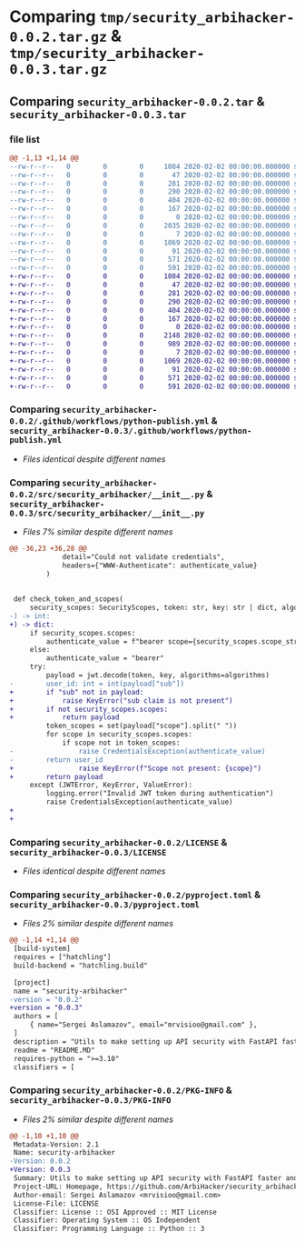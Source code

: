 # Comparing `tmp/security_arbihacker-0.0.2.tar.gz` & `tmp/security_arbihacker-0.0.3.tar.gz`

## Comparing `security_arbihacker-0.0.2.tar` & `security_arbihacker-0.0.3.tar`

### file list

```diff
@@ -1,13 +1,14 @@
--rw-r--r--   0        0        0     1084 2020-02-02 00:00:00.000000 security_arbihacker-0.0.2/.github/workflows/python-publish.yml
--rw-r--r--   0        0        0       47 2020-02-02 00:00:00.000000 security_arbihacker-0.0.2/.idea/.gitignore
--rw-r--r--   0        0        0      281 2020-02-02 00:00:00.000000 security_arbihacker-0.0.2/.idea/misc.xml
--rw-r--r--   0        0        0      290 2020-02-02 00:00:00.000000 security_arbihacker-0.0.2/.idea/modules.xml
--rw-r--r--   0        0        0      404 2020-02-02 00:00:00.000000 security_arbihacker-0.0.2/.idea/security_arbihacker.iml
--rw-r--r--   0        0        0      167 2020-02-02 00:00:00.000000 security_arbihacker-0.0.2/.idea/vcs.xml
--rw-r--r--   0        0        0        0 2020-02-02 00:00:00.000000 security_arbihacker-0.0.2/src/__init__.py
--rw-r--r--   0        0        0     2035 2020-02-02 00:00:00.000000 security_arbihacker-0.0.2/src/security_arbihacker/__init__.py
--rw-r--r--   0        0        0        7 2020-02-02 00:00:00.000000 security_arbihacker-0.0.2/.gitignore
--rw-r--r--   0        0        0     1069 2020-02-02 00:00:00.000000 security_arbihacker-0.0.2/LICENSE
--rw-r--r--   0        0        0       91 2020-02-02 00:00:00.000000 security_arbihacker-0.0.2/README.MD
--rw-r--r--   0        0        0      571 2020-02-02 00:00:00.000000 security_arbihacker-0.0.2/pyproject.toml
--rw-r--r--   0        0        0      591 2020-02-02 00:00:00.000000 security_arbihacker-0.0.2/PKG-INFO
+-rw-r--r--   0        0        0     1084 2020-02-02 00:00:00.000000 security_arbihacker-0.0.3/.github/workflows/python-publish.yml
+-rw-r--r--   0        0        0       47 2020-02-02 00:00:00.000000 security_arbihacker-0.0.3/.idea/.gitignore
+-rw-r--r--   0        0        0      281 2020-02-02 00:00:00.000000 security_arbihacker-0.0.3/.idea/misc.xml
+-rw-r--r--   0        0        0      290 2020-02-02 00:00:00.000000 security_arbihacker-0.0.3/.idea/modules.xml
+-rw-r--r--   0        0        0      404 2020-02-02 00:00:00.000000 security_arbihacker-0.0.3/.idea/security_arbihacker.iml
+-rw-r--r--   0        0        0      167 2020-02-02 00:00:00.000000 security_arbihacker-0.0.3/.idea/vcs.xml
+-rw-r--r--   0        0        0        0 2020-02-02 00:00:00.000000 security_arbihacker-0.0.3/src/__init__.py
+-rw-r--r--   0        0        0     2148 2020-02-02 00:00:00.000000 security_arbihacker-0.0.3/src/security_arbihacker/__init__.py
+-rw-r--r--   0        0        0      989 2020-02-02 00:00:00.000000 security_arbihacker-0.0.3/src/security_arbihacker/prefixed_security.py
+-rw-r--r--   0        0        0        7 2020-02-02 00:00:00.000000 security_arbihacker-0.0.3/.gitignore
+-rw-r--r--   0        0        0     1069 2020-02-02 00:00:00.000000 security_arbihacker-0.0.3/LICENSE
+-rw-r--r--   0        0        0       91 2020-02-02 00:00:00.000000 security_arbihacker-0.0.3/README.MD
+-rw-r--r--   0        0        0      571 2020-02-02 00:00:00.000000 security_arbihacker-0.0.3/pyproject.toml
+-rw-r--r--   0        0        0      591 2020-02-02 00:00:00.000000 security_arbihacker-0.0.3/PKG-INFO
```

### Comparing `security_arbihacker-0.0.2/.github/workflows/python-publish.yml` & `security_arbihacker-0.0.3/.github/workflows/python-publish.yml`

 * *Files identical despite different names*

### Comparing `security_arbihacker-0.0.2/src/security_arbihacker/__init__.py` & `security_arbihacker-0.0.3/src/security_arbihacker/__init__.py`

 * *Files 7% similar despite different names*

```diff
@@ -36,23 +36,28 @@
             detail="Could not validate credentials",
             headers={"WWW-Authenticate": authenticate_value}
         )
 
 
 def check_token_and_scopes(
     security_scopes: SecurityScopes, token: str, key: str | dict, algorithms: str | list
-) -> int:
+) -> dict:
     if security_scopes.scopes:
         authenticate_value = f"bearer scope={security_scopes.scope_str}"
     else:
         authenticate_value = "bearer"
     try:
         payload = jwt.decode(token, key, algorithms=algorithms)
-        user_id: int = int(payload["sub"])
+        if "sub" not in payload:
+            raise KeyError("sub claim is not present")
+        if not security_scopes.scopes:
+            return payload
         token_scopes = set(payload["scope"].split(" "))
         for scope in security_scopes.scopes:
             if scope not in token_scopes:
-                raise CredentialsException(authenticate_value)
-        return user_id
+                raise KeyError(f"Scope not present: {scope}")
+        return payload
     except (JWTError, KeyError, ValueError):
         logging.error("Invalid JWT token during authentication")
         raise CredentialsException(authenticate_value)
+
+
```

### Comparing `security_arbihacker-0.0.2/LICENSE` & `security_arbihacker-0.0.3/LICENSE`

 * *Files identical despite different names*

### Comparing `security_arbihacker-0.0.2/pyproject.toml` & `security_arbihacker-0.0.3/pyproject.toml`

 * *Files 2% similar despite different names*

```diff
@@ -1,14 +1,14 @@
 [build-system]
 requires = ["hatchling"]
 build-backend = "hatchling.build"
 
 [project]
 name = "security-arbihacker"
-version = "0.0.2"
+version = "0.0.3"
 authors = [
     { name="Sergei Aslamazov", email="mrvisioo@gmail.com" },
 ]
 description = "Utils to make setting up API security with FastAPI faster and easier."
 readme = "README.MD"
 requires-python = ">=3.10"
 classifiers = [
```

### Comparing `security_arbihacker-0.0.2/PKG-INFO` & `security_arbihacker-0.0.3/PKG-INFO`

 * *Files 2% similar despite different names*

```diff
@@ -1,10 +1,10 @@
 Metadata-Version: 2.1
 Name: security-arbihacker
-Version: 0.0.2
+Version: 0.0.3
 Summary: Utils to make setting up API security with FastAPI faster and easier.
 Project-URL: Homepage, https://github.com/ArbiHacker/security_arbihacker
 Author-email: Sergei Aslamazov <mrvisioo@gmail.com>
 License-File: LICENSE
 Classifier: License :: OSI Approved :: MIT License
 Classifier: Operating System :: OS Independent
 Classifier: Programming Language :: Python :: 3
```

